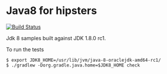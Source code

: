 Java8 for hipsters
==================

[![Build Status](https://drone.io/github.com/CarloMicieli/java8-for-hipsters/status.png)](https://drone.io/github.com/CarloMicieli/java8-for-hipsters/latest)

Jdk 8 samples built against JDK 1.8.0 rc1.

To run the tests

    $ export JDK8_HOME=/usr/lib/jvm/java-8-oraclejdk-amd64-rc1/
    $ ./gradlew -Dorg.gradle.java.home=$JDK8_HOME check

